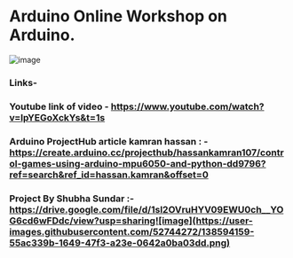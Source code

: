 # Arduino Online Workshop on Arduino.

![image](https://user-images.githubusercontent.com/52744272/138593866-7115ba4a-a996-408b-944d-4fd0216eb596.png)

### Links- </br>
### Youtube link of video - https://www.youtube.com/watch?v=IpYEGoXckYs&t=1s 
### Arduino ProjectHub article kamran hassan  : - https://create.arduino.cc/projecthub/hassankamran107/control-games-using-arduino-mpu6050-and-python-dd9796?ref=search&ref_id=hassan.kamran&offset=0
### Project By Shubha Sundar :- https://drive.google.com/file/d/1sl2OVruHYV09EWU0ch__YOG6cd6wFDdc/view?usp=sharing![image](https://user-images.githubusercontent.com/52744272/138594159-55ac339b-1649-47f3-a23e-0642a0ba03dd.png)


